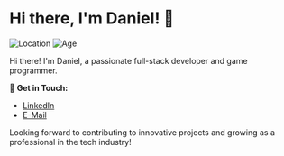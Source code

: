 # Hi there, I'm Daniel! 👋

![Location](https://img.shields.io/badge/-Nuremberg,%20Germany-blue?style=flat-square)
![Age](https://img.shields.io/badge/Age-26-success?style=flat-square)

Hi there! I'm Daniel, a passionate full-stack developer and game programmer.

🔗 **Get in Touch:**

- [LinkedIn](https://www.linkedin.com/in/danielkreitsch/)
- [E-Mail](mailto:hello@danielkreitsch.com)

Looking forward to contributing to innovative projects and growing as a professional in the tech industry!
